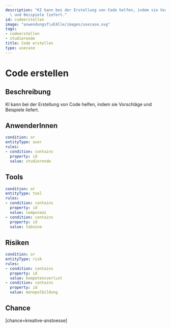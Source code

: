 ```yaml
---
description: "KI kann bei der Erstellung von Code helfen, indem sie Vorschl\xE4ge\
  \ und Beispiele liefert."
id: codeerstellen
image: "anwendungsf\xE4lle/images/usecase.svg"
tags:
- codeerstellen
- studierende
title: Code erstellen
type: usecase
---
```



# Code erstellen

## Beschreibung

KI kann bei der Erstellung von Code helfen, indem sie Vorschläge und Beispiele liefert.

## AnwenderInnen

```yaml
condition: or
entityType: user
rules:
- condition: contains
  property: id
  value: studierende
```



## Tools

```yaml
condition: or
entityType: tool
rules:
- condition: contains
  property: id
  value: composeai
- condition: contains
  property: id
  value: tabnine
```



## Risiken

```yaml
condition: or
entityType: risk
rules:
- condition: contains
  property: id
  value: kompetenzverlust
- condition: contains
  property: id
  value: monopolbildung
```



## Chance

[chance=kreative-anstoesse]
